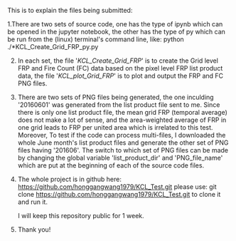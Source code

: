 
This is to explain the files being submitted:

1.There are two sets of source code, one has the type of ipynb which can be opened in the jupyter notebook, 
  the other has the type of py which can be run from the (linux) terminal's command line, like:
       python ./*KCL_Create_Grid_FRP_py.py

2. In each set, the file '*KCL_Create_Grid_FRP*' is to create the Grid level FRP and Fire Count (FC) data based on the pixel level FRP 
list product data, the file '*KCL_plot_Grid_FRP*' is to plot and output the FRP and FC PNG files.

3. There are two sets of PNG files being generated, the one inculding '20160601' was generated from the list product file 
sent to me. Since there is only one list product file, the mean grid FRP (temporal average) does not make a lot 
of sense, and the area-weighted average of FRP in one grid leads to FRP per united area which is irrelated to this test. 
Moreover, To test if the code can process multi-files, I downloaded the whole June month's list product files and generate 
the other set of PNG files having '201606'. The switch to which set of PNG files can be made by changing the global variable
 'list_product_dir' and 'PNG_file_name' which are put at the beginning of each of the source code files.

4. The whole project is in github here: https://github.com/honggangwang1979/KCL_Test.git
   please use:
      git clone https://github.com/honggangwang1979/KCL_Test.git
   to clone it and run it.

   I will keep this repository public for 1 week.

5. Thank you!
